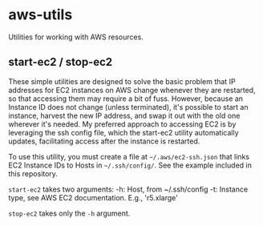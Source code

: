 # aws-utils
Utilities for working with AWS resources.

## start-ec2 / stop-ec2

These simple utilities are designed to solve the basic problem that IP addresses for EC2 instances on AWS change whenever they are restarted, so that accessing them may require a bit of fuss. However, because an Instance ID does not change (unless terminated), it's possible to start an instance, harvest the new IP address, and swap it out with the old one wherever it's needed. My preferred approach to accessing EC2 is by leveraging the ssh config file, which the start-ec2 utility automatically updates, facilitating access after the instance is restarted. 

To use this utility, you must create a file at `~/.aws/ec2-ssh.json` that links EC2 Instance IDs to Hosts in `~/.ssh/config/`. See the example included in this repository. 

`start-ec2` takes two arguments: 
  -h: Host, from ~/.ssh/config 
  -t: Instance type, see AWS EC2 documentation. E.g., 'r5.xlarge'
  
 `stop-ec2` takes only the `-h` argument. 
